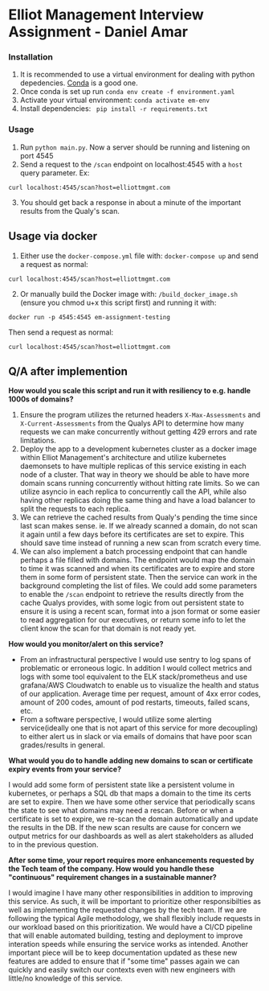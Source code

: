 

# Elliot Management Interview Assignment - Daniel Amar


### Installation 

1. It is recommended to use a virtual environment for dealing with python depedencies. [Conda](https://conda.io/projects/conda/en/latest/index.html) is a good one.
2. Once conda is set up run `conda env create -f environment.yaml`
3. Activate your virtual environment: `conda activate em-env`
4. Install dependencies: ` pip install -r requirements.txt`


### Usage 
1. Run `python main.py`. Now a server should be running and listening on port 4545
2. Send a request to the `/scan` endpoint on localhost:4545 with a `host` query parameter. Ex:
```
curl localhost:4545/scan?host=elliottmgmt.com
```
3. You should get back a response in about a minute of the important results from the Qualy's scan.

## Usage via docker

1. Either use the `docker-compose.yml` file with: `docker-compose up` and send a request as normal:
```
curl localhost:4545/scan?host=elliottmgmt.com
```
2. Or manually build the Docker image with: `/build_docker_image.sh` (ensure you chmod u+x this script first) and running it with:
```
docker run -p 4545:4545 em-assignment-testing
```
Then send a request as normal:
```
curl localhost:4545/scan?host=elliottmgmt.com
```

## Q/A after implemention

**How would you scale this script and run it with resiliency to e.g. handle 1000s of domains?**

1. Ensure the program utilizes the returned headers `X-Max-Assessments` and `X-Current-Assessments` from the Qualys API to determine how many requests we can make concurrently without getting 429 errors and rate limitations.
2. Deploy the app to a development kubernetes cluster as a docker image within Elliot Management's architecture and utilize kubernetes daemonsets to have multiple replicas of this service existing in each node of a cluster. That way in theory we should be able to have more domain scans running concurrently without hitting rate limits. So we can utilize asyncio in each replica to concurrently call the API, while also having other replicas doing the same thing and have a load balancer to split the requests to each replica.
3. We can retrieve the cached results from Qualy's pending the time since last scan makes sense. ie. If we already scanned a domain, do not scan it again until a few days before its certificates are set to expire. This should save time instead of running a new scan from scratch every time.
4. We can also implement a batch processing endpoint that can handle perhaps a file filled with domains. The endpoint would map the domain to time it was scanned and when its certificates are to expire and store them in some form of persistent state. Then the service can work in the background completing the list of files. We could add some parameters to enable the `/scan` endpoint to retrieve the results directly from the cache Qualys provides, with some logic from out persistent state to ensure it is using a recent scan, format into a json format or some easier to read aggregation for our executives, or return some info to let the client know the scan for that domain is not ready yet.

**How would you monitor/alert on this service?**

- From an infrastructural perspective I would use sentry to log spans of problematic or erroneous logic. In addition I would collect metrics and logs with some tool equivalent to the ELK stack/prometheus and use grafana/AWS Cloudwatch to enable us to visualize the health and status of our application. Average time per request, amount of 4xx error codes, amount of 200 codes, amount of pod restarts, timeouts, failed scans, etc.
- From a software perspective, I would utilize some alerting service(ideally one that is not apart of this service for more decoupling) to either alert us in slack or via emails of domains that have poor scan grades/results in general.

**What would you do to handle adding new domains to scan or certificate expiry events from your service?**

I would add some form of persistent state like a persistent volume in kubernetes, or perhaps a SQL db that maps a domain to the time its certs are set to expire. Then we have some other service that periodically scans the state to see what domains may need a rescan. Before or when a certificate is set to expire, we re-scan the domain automatically and update the results in the DB. If the new scan results are cause for concern we output metrics for our dashboards as well as alert stakeholders as alluded to in the previous question. 

**After some time, your report requires more enhancements requested by the Tech team of the company. How would you handle 
these "continuous" requirement changes in a sustainable manner?**

I would imagine I have many other responsibilities in addition to improving this service. As such, it will be important to prioritize other responsibilties as well as implementing the requested changes by the tech team. If we are following the typical Agile methodology, we shall flexibly include requests in our workload based on this prioritization. We would have a CI/CD pipeline that will enable automated building, testing and deployment to improve interation speeds while ensuring the service works as intended. Another important piece will be to keep documentation updated as these new features are added to ensure that if "some time" passes again we can quickly and easily switch our contexts even with new engineers with little/no knowledge of this service.


